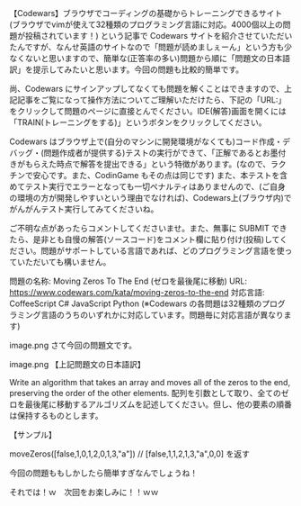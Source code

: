 【Codewars】ブラウザでコーディングの基礎からトレーニングできるサイト (ブラウザでvimが使えて32種類のプログラミング言語に対応。4000個以上の問題が投稿されています！) という記事で Codewars サイトを紹介させていただいたんですが、なんせ英語のサイトなので「問題が読めましぇーん」という方も少なくないと思いますので、簡単な(正答率の多い)問題から順に「問題文の日本語訳」を提示してみたいと思います。今回の問題も比較的簡単です。

尚、Codewars にサインアップしてなくても問題を解くことはできますので、上記記事をご覧になって操作方法についてご理解いただけたら、下記の「URL:」をクリックして問題のページに直接とんでください。IDE(解答)画面を開くには「TRAIN(トレーニングをする)」というボタンをクリックしてください。

Codewars はブラウザ上で(自分のマシンに開発環境がなくても)コード作成・デバッグ・(問題作成者が提供する)テストの実行ができて、「正解であるとお墨付きがもらえた時点で解答を提出できる」という特徴があります。(なので、ラクチンで安心です。また、CodinGame もその点は同じです)
また、本テストを含めてテスト実行でエラーとなっても一切ペナルティはありませんので、(ご自身の環境の方が開発しやすいという理由でなければ)、Codewars上(ブラウザ内)でがんがんテスト実行してみてくださいね。

ご不明な点があったらコメントしてくださいませ。また、無事に SUBMIT できたら、是非とも自慢の解答(ソースコード)をコメント欄に貼り付け(投稿)してください。問題がサポートしている言語であれば、どのプログラミング言語を使っていただいても構いません。

問題の名称: Moving Zeros To The End (ゼロを最後尾に移動)
URL: https://www.codewars.com/kata/moving-zeros-to-the-end
対応言語: CoffeeScript C# JavaScript Python (※Codewars の各問題は32種類のプログラミング言語のうちのいずれかに対応しています。問題毎に対応言語が異なります)

image.png
さて今回の問題文です。

image.png
【上記問題文の日本語訳】

Write an algorithm that takes an array and moves all of the zeros to the end, preserving the order of the other elements.
配列を引数として取り、全てのゼロを最後尾に移動するアルゴリズムを記述してください。但し、他の要素の順番は保持するものとします。

【サンプル】

moveZeros([false,1,0,1,2,0,1,3,"a"]) // [false,1,1,2,1,3,"a",0,0] を返す

今回の問題ももしかしたら簡単すぎなんでしょうね！

それでは！ｗ　次回をお楽しみに！！ｗｗ
